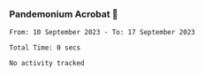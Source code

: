 ### Pandemonium Acrobat 🤸

<!--START_SECTION:waka-->

```all_time
From: 10 September 2023 - To: 17 September 2023

Total Time: 0 secs

No activity tracked
```

<!--END_SECTION:waka-->

